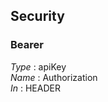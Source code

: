 
<a name="securityscheme"></a>
## Security

<a name="bearer"></a>
### Bearer
*Type* : apiKey  
*Name* : Authorization  
*In* : HEADER



